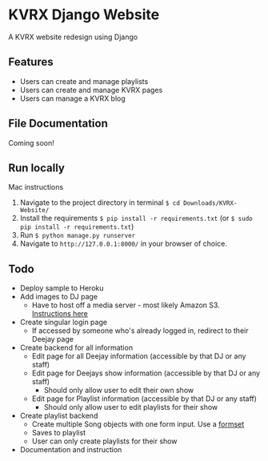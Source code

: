 # KVRX Django Website

A KVRX website redesign using Django

## Features

- Users can create and manage playlists
- Users can create and manage KVRX pages
- Users can manage a KVRX blog

## File Documentation

Coming soon!

## Run locally

Mac instructions

1. Navigate to the project directory in terminal `$ cd Downloads/KVRX-Website/`
2. Install the requirements `$ pip install -r requirements.txt` (or `$ sudo pip install -r requirements.txt`)
3. Run `$ python manage.py runserver`
4. Navigate to `http://127.0.0.1:8000/` in your browser of choice.

## Todo

- Deploy sample to Heroku
- Add images to DJ page
  - Have to host off a media server - most likely Amazon S3. [Instructions here](http://caseypt.github.io/2012/01/02/s3-heroku-django.html)
- Create singular login page
  - If accessed by someone who's already logged in, redirect to their Deejay page
- Create backend for all information
  - Edit page for all Deejay information (accessible by that DJ or any staff)
  - Edit page for Deejays show information (accessible by that DJ or any staff)
    - Should only allow user to edit their own show
  - Edit page for Playlist information (accessible by that DJ or any staff)
    - Should only allow user to edit playlists for their show
- Create playlist backend
  - Create multiple Song objects with one form input. Use a [formset](https://docs.djangoproject.com/en/dev/topics/forms/formsets/)
  - Saves to playlist
  - User can only create playlists for their show
- Documentation and instruction